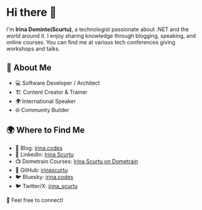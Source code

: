 # Hi there 👋

I'm **Irina Dominte(Scurtu)**, a technologist passionate about .NET and the world around it. I enjoy sharing knowledge through blogging, speaking, and online courses.
You can find me at various tech conferences giving workshops and talks.

## 🚀 About Me
- 💻 Software Developer / Architect
- 🏗️ Content Creator & Trainer
- 🌍 International Speaker
- 🌐 Community Builder

## 🌍 Where to Find Me
- 📝 Blog: [irina.codes](https://irina.codes/)
- 👥 LinkedIn: [Irina Scurtu](https://www.linkedin.com/in/irinascurtu/)
- 📺 Dometrain Courses: [Irina Scurtu on Dometrain](https://dometrain.com/author/irina-scurtu/#my_courses)
- 💾 GitHub: [irinascurtu](https://github.com/irinascurtu)
- 🐦 Bluesky: [irina.codes](https://bsky.app/profile/irina.codes)
- 🐦 Twitter/X: [irina_scurtu](https://x.com/irina_scurtu)

📩 Feel free to connect!

